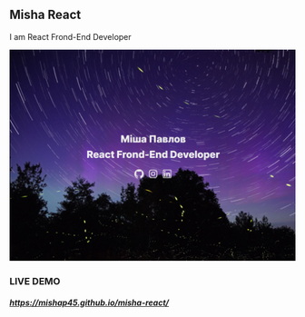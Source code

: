 ## Misha React
I am React Frond-End Developer

![alt text](./src/assets/img/HomeMe.png)

### LIVE DEMO
##### https://mishap45.github.io/misha-react/
